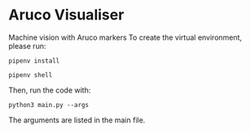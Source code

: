 # Aruco Visualiser
Machine vision with Aruco markers
To create the virtual environment, please run:

`pipenv install`

`pipenv shell`

Then, run the code with:

`python3 main.py --args`

The arguments are listed in the main file.